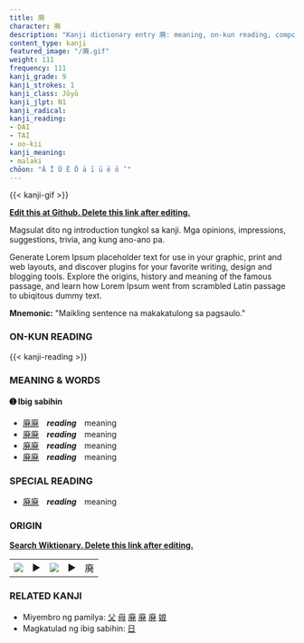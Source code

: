 ```yaml
---
title: 廃
character: 廃
description: "Kanji dictionary entry 廃: meaning, on-kun reading, compounds, origin, related kanji"
content_type: kanji
featured_image: "/廃.gif"
weight: 111
frequency: 111
kanji_grade: 9
kanji_strokes: 1
kanji_class: Jōyō
kanji_jlpt: N1
kanji_radical: 
kanji_reading: 
- DAI
- TAI
- oo-kii
kanji_meaning:
- malaki
chōon: "Ā Ī Ū Ē Ō ā ī ū ē ō ’"
---
```

[//]: # (Don't edit the line below. Kanji animated GIF code is automatically generated.)
{{< kanji-gif >}}

[//]: # (Edit below this line.)

**[Edit this at Github. Delete this link after editing.](https://github.com/tim0g/tim/tree/main/content/kanji/廃/index.md)**

Magsulat dito ng introduction tungkol sa kanji. Mga opinions, impressions, suggestions, trivia, ang kung ano-ano pa.

Generate Lorem Ipsum placeholder text for use in your graphic, print and web layouts, and discover plugins for your favorite writing, design and blogging tools. Explore the origins, history and meaning of the famous passage, and learn how Lorem Ipsum went from scrambled Latin passage to ubiqitous dummy text.
 
**Mnemonic:** "Maikling sentence na makakatulong sa pagsaulo."

### ON-KUN READING

[//]: # (Don't edit the line below. ON-KUN READING code is automatically generated.)
{{< kanji-reading >}}

### MEANING & WORDS

#### ➊ **Ibig sabihin**
  - [廃](../廃)[廃](../廃)　***reading***　meaning
  - [廃](../廃)[廃](../廃)　***reading***　meaning
  - [廃](../廃)[廃](../廃)　***reading***　meaning
  - [廃](../廃)[廃](../廃)　***reading***　meaning

### SPECIAL READING
  - [廃](../廃)[廃](../廃)　***reading***　meaning

### ORIGIN

**[Search Wiktionary. Delete this link after editing.](https://wiktionary.org/wiki/廃)**
<table class="kanji-table"><tr><td>
<img src="60px-廃-bronze.svg.png">
</td><td>▶</td><td>
<img src="60px-廃-oracle.svg.png">
</td><td>▶</td>
<td class="kanji-origin">廃</td>
</tr></table>

### RELATED KANJI
- Miyembro ng pamilya: [父](../父) [母](../母) [廃](../廃) [廃](../廃) [廃](../廃) [娘](../娘)
- Magkatulad ng ibig sabihin: [日](../日)
